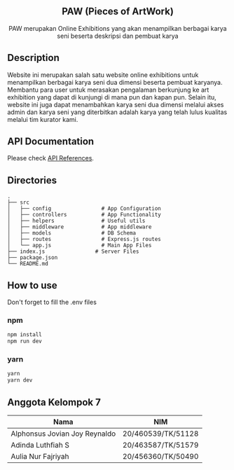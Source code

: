 <h2 align="center">
  PAW (Pieces of ArtWork)
</h2>

<p align="center">
  PAW merupakan Online Exhibitions yang akan menampilkan berbagai karya seni beserta deskripsi dan pembuat karya
</p>


## Description

Website ini merupakan salah satu website online exhibitions untuk menampilkan berbagai karya seni dua dimensi beserta pembuat karyanya. Membantu para user untuk merasakan pengalaman berkunjung ke art exhibition yang dapat di kunjungi di mana pun dan kapan pun. Selain itu, website ini juga dapat menambahkan karya seni dua dimensi melalui akses admin dan karya seni yang diterbitkan adalah karya yang telah lulus kualitas melalui tim kurator kami.

## API Documentation
Please check [API References](https://documenter.getpostman.com/view/17403192/2s83Rwjb7c#1b444c49-cb52-48d0-a546-e70421c09cb5).

## Directories
    .
    ├── src                    
    │   ├── config                # App Configuration
    │   ├── controllers           # App Functionality
    │   ├── helpers               # Useful utils
    │   ├── middleware            # App middleware
    │   ├── models                # DB Schema
    │   ├── routes                # Express.js routes
    │   └── app.js                # Main App Files
    ├── index.js                # Server Files 
    ├── package.json
    └── README.md




## How to use
Don't forget to fill the .env files
### npm
```bash
npm install
npm run dev
```
### yarn
```bash
yarn
yarn dev
```

## Anggota Kelompok 7
Nama  | NIM
------------- | -------------
Alphonsus Jovian Joy Reynaldo  | 20/460539/TK/51128
Adinda Luthfiah S              | 20/463587/TK/51579
Aulia Nur Fajriyah    | 20/456360/TK/50490
